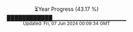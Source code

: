 <p align="center">
⏳Year Progress (43.17 %)<br>
████████████▁▁▁▁▁▁▁▁▁▁▁▁▁▁▁▁▁▁ <br>
<sub>Updated: Fri, 07 Jun 2024 00:09:34 GMT</sub>
</p>

